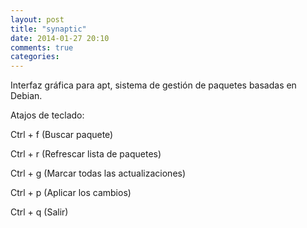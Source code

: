 ```yaml
---
layout: post
title: "synaptic"
date: 2014-01-27 20:10
comments: true
categories: 
---
```

Interfaz gráfica para apt, sistema de gestión de paquetes basadas en Debian.

Atajos de teclado:

Ctrl + f (Buscar paquete)

Ctrl + r (Refrescar lista de paquetes)

Ctrl + g (Marcar todas las actualizaciones)

Ctrl + p (Aplicar los cambios)

Ctrl + q (Salir)

